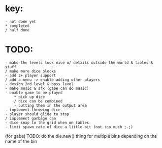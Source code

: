 # key:
	- not done yet
	* completed
	/ half done

# TODO:
	- make the levels look nice w/ details outside the world & tables & stuff
	/ make more dice blocks
	- add 2+ player support
	/ add a menu -> enable adding other players
	- design 2nd level & boss level
	- make music & sfx (gabe can do music)
	- enable game to be played
		* pick up dice
		/ dice can be combined
		- putting them in the output area
	- implement throwing dice
	- player should glide to stop
	/ implement garbage can
	- dice snap to the grid when on tables
	- limit spawn rate of dice a little bit (not too much ;-;)

(for gabe) TODO: do the die.new() thing for multiple bins depending on the name of the bin
